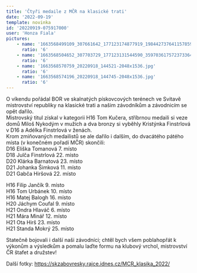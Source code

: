 ```yaml
---
title: 'Čtyři medaile z MČR na klasické trati'
date: '2022-09-19'
template: novinka
id: '20220919-075917000'
user: 'Honza Fiala'
pictures:
    - name: '1663568499109_307661642_177123174877919_1984427376411578591_n.jpg'
      ratio: '6'
    - name: '1663568504652_307703729_177123131544590_3597036175723733643_n.jpg'
      ratio: '6'
    - name: '1663568570759_20220918_144521-2048x1536.jpg'
      ratio: '6'
    - name: '1663568574196_20220918_144745-2048x1536.jpg'
      ratio: '6'
---
```

O víkendu pořádal BOR ve skalnatých pískovcových terénech ve Svitavě mistrovství republiky na klasické trati a našim závodníkům a závodnicím se opět dařilo.  
Mistrovský titul získal v kategorii H16 Tom Kučera, stříbrnou medaili si veze domů Miloš Nykodým v mužích a dva bronzy si vyběhly Kristýnka Finstrlová v D16 a Adélka Finstrlová v ženách.  
Krom zmiňovaných medailistů se ale dařilo i dalším, do dvacátého pátého místa (v konečném pořadí MČR) skončili:  
D16 Eliška Tomanová 7. místo  
D18 Julča Finstrlová 22. místo  
D20 Klárka Barnatová 23. místo  
D21 Johanka Šimková 11. místo  
D21 Gabča Hiršová 22. místo

H16 Filip Jančík 9. místo  
H16 Tom Urbánek 10. místo  
H16 Matej Balogh 16. místo  
H20 Jáchym Coufal 9. místo  
H21 Ondra Hlaváč 6. místo  
H21 Mára Minář 12. místo  
H21 Ota Hirš 23. místo  
H21 Standa Mokrý 25. místo

Statečně bojovali i další naši závodníci; chtěl bych všem poblahopřát k výkonům a výsledkům a pomalu laďte formu na klubový vrchol, mistrovství ČR štafet a družstev!

Další fotky: https://skzabovresky.rajce.idnes.cz/MCR_klasika_2022/
